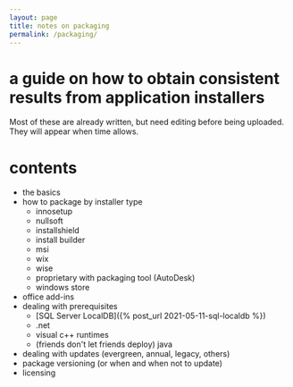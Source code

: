 ```yaml
---
layout: page
title: notes on packaging
permalink: /packaging/
---
```


# a guide on how to obtain consistent results from application installers

Most of these are already written, but need editing before being uploaded. They will appear when time allows.

# contents

- the basics
- how to package by installer type
	- innosetup
	- nullsoft
	- installshield
	- install builder
	- msi
	- wix
	- wise
	- proprietary with packaging tool (AutoDesk)
	- windows store
- office add-ins
- dealing with prerequisites
	- [SQL Server LocalDB]({% post_url 2021-05-11-sql-localdb %})
	- .net
	- visual c++ runtimes
	- (friends don't let friends deploy) java
- dealing with updates (evergreen, annual, legacy, others)
- package versioning (or when and when not to update)
- licensing
